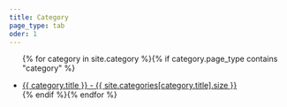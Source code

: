 ```yaml
---
title: Category
page_type: tab
oder: 1
---
```

<ul class="category-card">

  {% for category in site.category %}{% if category.page_type contains "category" %}
  <li class="category-link"><a href="{{ category.url | relative_url }}">{{ category.title }} - {{ site.categories[category.title].size }}</a></li>
  {% endif %}{% endfor %}

</ul>
